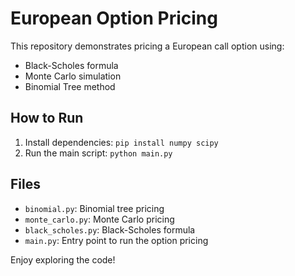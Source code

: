 # European Option Pricing

This repository demonstrates pricing a European call option using:

- Black-Scholes formula
- Monte Carlo simulation
- Binomial Tree method

## How to Run
1. Install dependencies: `pip install numpy scipy`
2. Run the main script: `python main.py`

## Files
- `binomial.py`: Binomial tree pricing
- `monte_carlo.py`: Monte Carlo pricing
- `black_scholes.py`: Black-Scholes formula
- `main.py`: Entry point to run the option pricing

Enjoy exploring the code!
